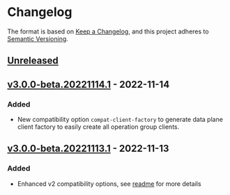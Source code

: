 # Changelog

The format is based on [Keep a Changelog](https://keepachangelog.com/en/1.0.0/),
and this project adheres to [Semantic Versioning](https://semver.org/spec/v2.0.0.html).

## [Unreleased]

## [v3.0.0-beta.20221114.1] - 2022-11-14

### Added

-   New compatibility option `compat-client-factory` to generate data plane client factory to easily create all operation group clients.

## [v3.0.0-beta.20221113.1] - 2022-11-13

### Added

-   Enhanced v2 compatibility options, see [readme](./readme.md) for more details

[Unreleased]: https://github.com/dolly22/autorest.csharp.compat/compare/v3.0.0-beta.20221114.1...HEAD

[v3.0.0-beta.20221114.1]: https://github.com/dolly22/autorest.csharp.compat/compare/v3.0.0-beta.20221113.1...v3.0.0-beta.20221114.1

[v3.0.0-beta.20221113.1]: https://github.com/dolly22/autorest.csharp.compat/releases/tag/v3.0.0-beta.20221113.1

